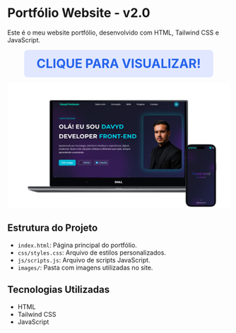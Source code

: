 # Portfólio Website - v2.0

Este é o meu website portfólio, desenvolvido com HTML, Tailwind CSS e JavaScript.

<p align="center">
    <strong style="font-size:2em; color:#2563eb; background:#e0e7ff; padding:0.5em 1em; border-radius:8px; display:inline-block;">
        CLIQUE PARA VISUALIZAR!
    </strong>
</p>

<p align="center">
  <a href="https://davydportfoliowebsite.vercel.app/" target="_blank">
    <img src="/images/projetos/mocup-desktop-mobile.svg" alt="Demonstração do Portfólio" width="900"/>
  </a>
</p>

## Estrutura do Projeto

- `index.html`: Página principal do portfólio.
- `css/styles.css`: Arquivo de estilos personalizados.
- `js/scripts.js`: Arquivo de scripts JavaScript.
- `images/`: Pasta com imagens utilizadas no site.

## Tecnologias Utilizadas

- HTML
- Tailwind CSS
- JavaScript
